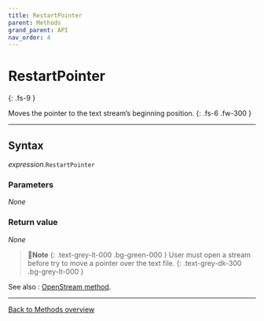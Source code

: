 ```yaml
---
title: RestartPointer
parent: Methods
grand_parent: API
nav_order: 4
---
```


# RestartPointer
{: .fs-9 }

Moves the pointer to the text stream’s beginning position.
{: .fs-6 .fw-300 }

---

## Syntax

*expression*.`RestartPointer`

### Parameters

_None_

### Return value

_None_

>📝**Note**
>{: .text-grey-lt-000 .bg-green-000 }
>User must open a stream before try to move a pointer over the text file.
{: .text-grey-dk-300 .bg-grey-lt-000 }

See also
: [OpenStream method](https://ws-garcia.github.io/ECPTextStream/api/methods/openstream.html).

---

[Back to Methods overview](https://ws-garcia.github.io/VBA-CSV-interface/api/methods/)
